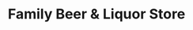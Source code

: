 ---
title: "Family Beer & Liquor Store"
url: /east-dubuque/family-beer-und-liquor-store/
shop: Spirituosen
---